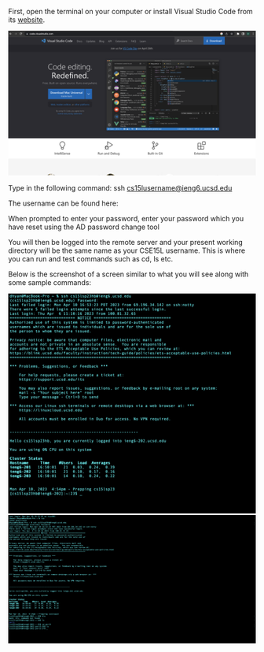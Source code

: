 First, open the terminal on your computer or install Visual Studio Code from its [website](https://code.visualstudio.com/).

![VS Code Website](vs.png)

Type in the following command:
ssh cs15lusername@ieng6.ucsd.edu 

The username can be found here: [](https://sdacs.ucsd.edu/~icc/index.php)

When prompted to enter your password, enter your password which you have reset using the AD password change tool

You will then be logged into the remote server and your present working directory will be the same name as your CSE15L username. This is where you can run and test commands such as cd, ls etc.

Below is the screenshot of a screen similar to what you will see along with some sample commands:

![Terminal Screenshot](term.png)
![Commands Screenshot](commands.png)